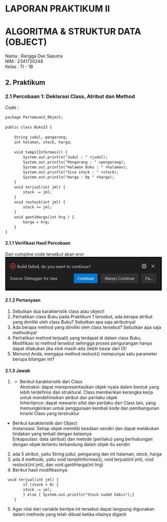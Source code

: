 # LAPORAN PRAKTIKUM II
# ALGORITMA & STRUKTUR DATA (OBJECT)
Nama  : Rangga Dwi Saputra <br>
NIM   : 2341720248 <br>
Kelas : TI - 1B <br>
## 2. Praktikum
### 2.1 Percobaan 1: Deklarasi Class, Atribut dan Method
Code :
```
package Pertemuan2_Object;

public class Buku23 {
    
    String judul, pengarang;
    int halaman, stock, harga;
    
    void tampilInformasi() {
        System.out.println("Judul : " +judul);
        System.out.println("Pengarang : " +pengarang);
        System.out.println("Halaman Buku : " +halaman);
        System.out.println("Sisa stock : " +stock);
        System.out.println("Harga : Rp " +harga);
    }
    void terjual(int jml) {
        stock -= jml;
    }
    void restock(int jml) {
        stock += jml;
    }
    void gantiHarga(int hrg ) {
        harga = hrg;
    }
}
```
#### 2.1.1 Verifikasi Hasil Percobaan
Dari compline code tersebut akan eror<br>
![image](./image/img1.png)
#### 2.1.2 Pertanyaan
1. Sebutkan dua karakteristik class atau object!<br>
2. Perhatikan class Buku pada Praktikum 1 tersebut, ada berapa atribut yang dimiliki oleh class
Buku? Sebutkan apa saja atributnya!<br>
3. Ada berapa method yang dimiliki oleh class tersebut? Sebutkan apa saja methodnya!<br>
4. Perhatikan method terjual() yang terdapat di dalam class Buku. Modifikasi isi method tersebut
sehingga proses pengurangan hanya dapat dilakukan jika stok masih ada (lebih besar dari 0)!<br>
5. Menurut Anda, mengapa method restock() mempunyai satu parameter berupa bilangan int?<br>
#### 2.1.3 Jawab
1. + Berikut karakteristik dari Class<br>
 Abstraksi: dapat merepresentasikan objek nyata dalam bentuk yang lebih terdefinisi dan struktural. Class memberikan kerangka kerja untuk mendefinisikan atribut dan perilaku objek<br>
 Inheritance: dapat mewarisi sifat dan perilaku dari Class lain, yang memungkinkan untuk penggunaan kembali kode dan pembangunan hirarki Class yang terstruktur<br>
+ Berikut karakteristik dari Object<br>
 Instansiasi: Setiap objek memiliki keadaan sendiri dan dapat melakukan tindakan yang terkait dengan kelasnya<br>
 Enkapsulasi: data (atribut) dan metode (perilaku) yang berhubungan dengan objek tertentu terkandung dalam objek itu sendiri<br>
2. ada 5 atribut, yaitu String judul, pengarang dan int halaman, stock, harga<br>
3. ada 4 methode, yaitu void tampilInformasi(), void terjual(int jml), void restock(int jml), dan void gantiHarga(int hrg)
4. Berikut hasil modifikasinya<br>
```
 void terjual(int jml) {
        if (stock > 0) {
        stock -= jml;
        } else { System.out.println("Stock sudah habis");}
    }
```
5. Agar nilai dari variable bertipe int tersebut dapat langsung digunakan dalam methode yang telah dibuat ketika nilainya diganti<br>

